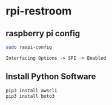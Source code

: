 # rpi-restroom

## raspberry pi config

```bash
sudo raspi-config
```

```
Interfacing Options -> SPI -> Enabled
```

## Install Python Software

```bash
pip3 install awscli
pip3 install boto3
```
